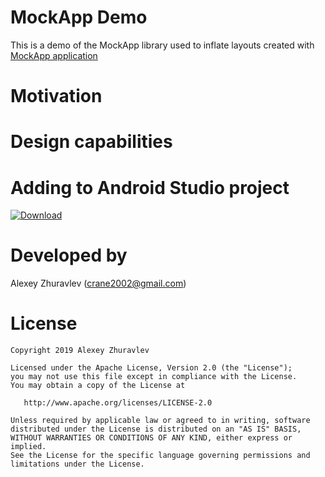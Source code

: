 # MockApp Demo

This is a demo of the MockApp library used to inflate layouts created with 
[MockApp application](https://play.google.com/store/apps/details?id=com.crane.mockapp)

# Motivation

# Design capabilities

# Adding to Android Studio project

[ ![Download](https://api.bintray.com/packages/crane2002/maven/mockapp-core/images/download.svg?version=1.40.1) ](https://bintray.com/crane2002/maven/mockapp-core/1.40.1/link)

# Developed by
Alexey Zhuravlev ([crane2002@gmail.com](mailto:crane2002@gmail.com))

# License
    Copyright 2019 Alexey Zhuravlev
    
    Licensed under the Apache License, Version 2.0 (the "License");
    you may not use this file except in compliance with the License.
    You may obtain a copy of the License at
    
       http://www.apache.org/licenses/LICENSE-2.0
    
    Unless required by applicable law or agreed to in writing, software
    distributed under the License is distributed on an "AS IS" BASIS,
    WITHOUT WARRANTIES OR CONDITIONS OF ANY KIND, either express or implied.
    See the License for the specific language governing permissions and
    limitations under the License.

    
    